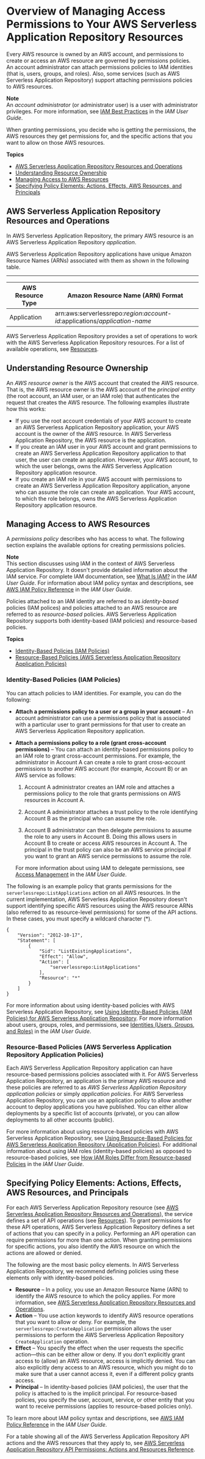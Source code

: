 # Overview of Managing Access Permissions to Your AWS Serverless Application Repository Resources<a name="access-control-overview"></a>

Every AWS resource is owned by an AWS account, and permissions to create or access an AWS resource are governed by permissions policies\. An account administrator can attach permissions policies to IAM identities \(that is, users, groups, and roles\)\. Also, some services \(such as AWS Serverless Application Repository\) support attaching permissions policies to AWS resources\.

**Note**  
An *account administrator* \(or administrator user\) is a user with administrator privileges\. For more information, see [IAM Best Practices](https://docs.aws.amazon.com/IAM/latest/UserGuide/best-practices.html) in the *IAM User Guide*\.

When granting permissions, you decide who is getting the permissions, the AWS resources they get permissions for, and the specific actions that you want to allow on those AWS resources\.

**Topics**
+ [AWS Serverless Application Repository Resources and Operations](#access-control-resources)
+ [Understanding Resource Ownership](#access-control-resource-ownership)
+ [Managing Access to AWS Resources](#access-control-manage-access-intro)
+ [Specifying Policy Elements: Actions, Effects, AWS Resources, and Principals](#access-control-specify-lambda-actions)

## AWS Serverless Application Repository Resources and Operations<a name="access-control-resources"></a>

In AWS Serverless Application Repository, the primary AWS resource is an AWS Serverless Application Repository *application*\.

AWS Serverless Application Repository applications have unique Amazon Resource Names \(ARNs\) associated with them as shown in the following table\. 


****  

| AWS Resource Type | Amazon Resource Name \(ARN\) Format  | 
| --- | --- | 
| Application |  arn:aws:serverlessrepo:*region*:*account\-id*:applications/*application\-name*  | 

AWS Serverless Application Repository provides a set of operations to work with the AWS Serverless Application Repository resources\. For a list of available operations, see [Resources](resources.md)\.

## Understanding Resource Ownership<a name="access-control-resource-ownership"></a>

An *AWS resource owner* is the AWS account that created the AWS resource\. That is, the AWS resource owner is the AWS account of the *principal entity* \(the root account, an IAM user, or an IAM role\) that authenticates the request that creates the AWS resource\. The following examples illustrate how this works:
+ If you use the root account credentials of your AWS account to create an AWS Serverless Application Repository application, your AWS account is the owner of the AWS resource\. In AWS Serverless Application Repository, the AWS resource is the application\.
+ If you create an IAM user in your AWS account and grant permissions to create an AWS Serverless Application Repository application to that user, the user can create an application\. However, your AWS account, to which the user belongs, owns the AWS Serverless Application Repository application resource\.
+ If you create an IAM role in your AWS account with permissions to create an AWS Serverless Application Repository application, anyone who can assume the role can create an application\. Your AWS account, to which the role belongs, owns the AWS Serverless Application Repository application resource\. 

## Managing Access to AWS Resources<a name="access-control-manage-access-intro"></a>

A *permissions policy* describes who has access to what\. The following section explains the available options for creating permissions policies\.

**Note**  
This section discusses using IAM in the context of AWS Serverless Application Repository\. It doesn't provide detailed information about the IAM service\. For complete IAM documentation, see [What Is IAM?](https://docs.aws.amazon.com/IAM/latest/UserGuide/introduction.html) in the *IAM User Guide*\. For information about IAM policy syntax and descriptions, see [AWS IAM Policy Reference](https://docs.aws.amazon.com/IAM/latest/UserGuide/reference_policies.html) in the *IAM User Guide*\.

Policies attached to an IAM identity are referred to as *identity\-based* policies \(IAM polices\) and policies attached to an AWS resource are referred to as *resource\-based* policies\. AWS Serverless Application Repository supports both identity\-based \(IAM policies\) and resource\-based policies\.

**Topics**
+ [Identity\-Based Policies \(IAM Policies\)](#access-control-manage-access-identity-based)
+ [Resource\-Based Policies \(AWS Serverless Application Repository Application Policies\)](#access-control-manage-access-resource-based)

### Identity\-Based Policies \(IAM Policies\)<a name="access-control-manage-access-identity-based"></a>

You can attach policies to IAM identities\. For example, you can do the following: 
+ **Attach a permissions policy to a user or a group in your account** – An account administrator can use a permissions policy that is associated with a particular user to grant permissions for that user to create an AWS Serverless Application Repository application\. 
+ **Attach a permissions policy to a role \(grant cross\-account permissions\)** – You can attach an identity\-based permissions policy to an IAM role to grant cross\-account permissions\. For example, the administrator in Account A can create a role to grant cross\-account permissions to another AWS account \(for example, Account B\) or an AWS service as follows:

  1. Account A administrator creates an IAM role and attaches a permissions policy to the role that grants permissions on AWS resources in Account A\.

  1. Account A administrator attaches a trust policy to the role identifying Account B as the principal who can assume the role\. 

  1. Account B administrator can then delegate permissions to assume the role to any users in Account B\. Doing this allows users in Account B to create or access AWS resources in Account A\. The principal in the trust policy can also be an AWS service principal if you want to grant an AWS service permissions to assume the role\.

   For more information about using IAM to delegate permissions, see [Access Management](https://docs.aws.amazon.com/IAM/latest/UserGuide/access.html) in the *IAM User Guide*\.

The following is an example policy that grants permissions for the `serverlessrepo:ListApplications` action on all AWS resources\. In the current implementation, AWS Serverless Application Repository doesn't support identifying specific AWS resources using the AWS resource ARNs \(also referred to as resource\-level permissions\) for some of the API actions\. In these cases, you must specify a wildcard character \(\*\)\.

```
{
    "Version": "2012-10-17",
    "Statement": [
        {
            "Sid": "ListExistingApplications",
            "Effect": "Allow",
            "Action": [
                "serverlessrepo:ListApplications"
            ],
            "Resource": "*"
        }
    ]
}
```

For more information about using identity\-based policies with AWS Serverless Application Repository, see [Using Identity\-Based Policies \(IAM Policies\) for AWS Serverless Application Repository](access-control-identity-based.md)\. For more information about users, groups, roles, and permissions, see [Identities \(Users, Groups, and Roles\)](https://docs.aws.amazon.com/IAM/latest/UserGuide/id.html) in the *IAM User Guide*\. 

### Resource\-Based Policies \(AWS Serverless Application Repository Application Policies\)<a name="access-control-manage-access-resource-based"></a>

Each AWS Serverless Application Repository application can have resource\-based permissions policies associated with it\. For AWS Serverless Application Repository, an application is the primary AWS resource and these policies are referred to as *AWS Serverless Application Repository application policies* or simply *application policies*\. For AWS Serverless Application Repository, you can use an application policy to allow another account to deploy applications you have published\. You can either allow deployments by a specific list of accounts \(private\), or you can allow deployments to all other accounts \(public\)\.

For more information about using resource\-based policies with AWS Serverless Application Repository, see [Using Resource\-Based Policies for AWS Serverless Application Repository \(Application Policies\)](access-control-resource-based.md)\. For additional information about using IAM roles \(identity\-based policies\) as opposed to resource\-based policies, see [How IAM Roles Differ from Resource\-based Policies](https://docs.aws.amazon.com/IAM/latest/UserGuide/id_roles_compare-resource-policies.html) in the *IAM User Guide*\.

## Specifying Policy Elements: Actions, Effects, AWS Resources, and Principals<a name="access-control-specify-lambda-actions"></a>

For each AWS Serverless Application Repository resource \(see [AWS Serverless Application Repository Resources and Operations](#access-control-resources)\), the service defines a set of API operations \(see [Resources](resources.md)\)\. To grant permissions for these API operations, AWS Serverless Application Repository defines a set of actions that you can specify in a policy\. Performing an API operation can require permissions for more than one action\. When granting permissions for specific actions, you also identify the AWS resource on which the actions are allowed or denied\.

The following are the most basic policy elements\. In AWS Serverless Application Repository, we recommend defining policies using these elements only with identity\-based policies\.
+ **Resource** – In a policy, you use an Amazon Resource Name \(ARN\) to identify the AWS resource to which the policy applies\. For more information, see [AWS Serverless Application Repository Resources and Operations](#access-control-resources)\. 
+ **Action** – You use action keywords to identify AWS resource operations that you want to allow or deny\. For example, the `serverlessrepo:CreateApplication` permission allows the user permissions to perform the AWS Serverless Application Repository `CreateApplication` operation\. 
+ **Effect** – You specify the effect when the user requests the specific action—this can be either allow or deny\. If you don't explicitly grant access to \(allow\) an AWS resource, access is implicitly denied\. You can also explicitly deny access to an AWS resource, which you might do to make sure that a user cannot access it, even if a different policy grants access\.
+ **Principal** – In identity\-based policies \(IAM policies\), the user that the policy is attached to is the implicit principal\. For resource\-based policies, you specify the user, account, service, or other entity that you want to receive permissions \(applies to resource\-based policies only\)\. 

To learn more about IAM policy syntax and descriptions, see [AWS IAM Policy Reference](https://docs.aws.amazon.com/IAM/latest/UserGuide/reference_policies.html) in the *IAM User Guide*\.

For a table showing all of the AWS Serverless Application Repository API actions and the AWS resources that they apply to, see [AWS Serverless Application Repository API Permissions: Actions and Resources Reference](serverlessrepo-api-permissions-ref.md)\. 